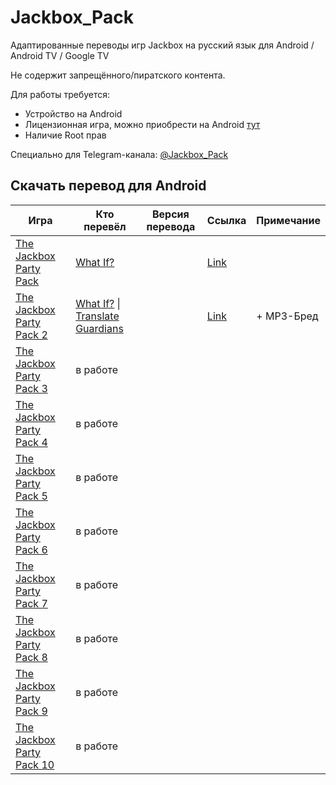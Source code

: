 # Jackbox_Pack
Адаптированные переводы игр Jackbox на русский язык для Android / Android TV / Google TV

Не содержит запрещённого/пиратского контента.

Для работы требуется:
- Устройство на Android
- Лицензионная игра, можно приобрести на Android [тут](https://play.google.com/store/apps/developer?id=Jackbox+Games,+Inc.)
- Наличие Root прав
  
Специально для Telegram-канала: [@Jackbox_Pack](https://t.me/Jackbox_Pack)


## Скачать перевод для Android
| Игра | Кто перевёл | Версия перевода | Ссылка | Примечание
| ------------- | ------------- | ------------- | ------------- | ------------- |
| [The Jackbox Party Pack](https://play.google.com/store/apps/details?id=com.jackboxgames.JackboxPartyLoaderFull) | [What If?](https://whatif.one/)  || [Link](https://github.com/qwertykolea/Jackbox_Pack/releases/download/JPP1/TJPP1_WhatIF_10.10.2022-RD_12.12.2023_17.52.zip) |
| [The Jackbox Party Pack 2](https://play.google.com/store/apps/details?id=com.jackboxgames.JBPP2Loader) | [What If?](https://whatif.one/) \| [Translate Guardians](https://www.trgu.ru/) ||[Link](https://github.com/qwertykolea/Jackbox_Pack/releases/download/JPP2/TJPP2_WhatIF_06.03.2023-TG_04.12.2023-RD_28.12.2023_1404.zip)| + MP3-Бред |
| [The Jackbox Party Pack 3](https://play.google.com/store/apps/details?id=com.jackboxgames.TJPP3Loader) | в работе ||
| [The Jackbox Party Pack 4](https://play.google.com/store/apps/details?id=com.jackboxgames.TJPP4Loader) | в работе ||
| [The Jackbox Party Pack 5](https://play.google.com/store/apps/details?id=com.jackboxgames.TJPP5Loader) | в работе ||
| [The Jackbox Party Pack 6](https://play.google.com/store/apps/details?id=com.jackboxgames.TJPP6Loader) | в работе ||
| [The Jackbox Party Pack 7](https://play.google.com/store/apps/details?id=com.jackboxgames.TJPP7Loader) | в работе ||
| [The Jackbox Party Pack 8](https://play.google.com/store/apps/developer?id=Jackbox+Games,+Inc.) | в работе ||
| [The Jackbox Party Pack 9](https://play.google.com/store/apps/developer?id=Jackbox+Games,+Inc.) | в работе ||
| [The Jackbox Party Pack 10](https://play.google.com/store/apps/developer?id=Jackbox+Games,+Inc.) | в работе ||
